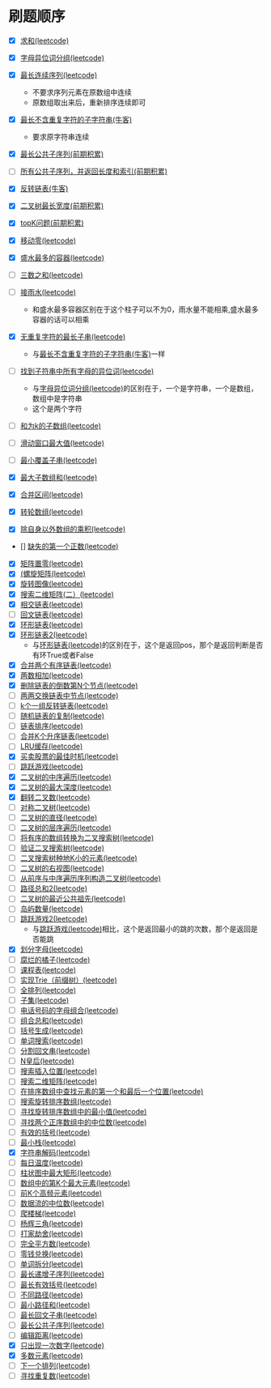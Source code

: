 # 刷题顺序
- [x] [求和(leetcode)](./content/1.md)

- [x] [字母异位词分组(leetcode)](./content/49.md)

- [x] [最长连续序列(leetcode)](./content/128.md) 
    - 不要求序列元素在原数组中连续
    - 原数组取出来后，重新排序连续即可
- [x] [最长不含重复字符的子字符串(牛客)](./content/ONT22.md)
    - 要求原字符串连续
- [x] [最长公共子序列(前期积累)](./content/lcs.md)
- [ ] [所有公共子序列，并返回长度和索引(前期积累)](./content/所有公共子序列.md)

- [x] [反转链表(牛客)](./content/BM1.md)
- [x] [二叉树最长宽度(前期积累)](./content/longest_tree_layer.md)
- [x] [topK问题(前期积累)](./content/topK.md)
- [x] [移动零(leetcode)](./content/283.md)
- [x] [盛水最多的容器(leetcode)](./content/11.md)
- [ ] [三数之和(leetcode)](./content/15.md)
- [ ] [接雨水(leetcode)](./content/42.md)
    - 和盛水最多容器区别在于这个柱子可以不为0，雨水量不能相乘,盛水最多容器的话可以相乘

- [x] [无重复字符的最长子串(leetcode)](./content/3.md)
    - 与[最长不含重复字符的子字符串(牛客)](./content/ONT22.md)一样
- [ ] [找到子符串中所有字母的异位词(leetcode)](./content/438.md)
    - 与[字母异位词分组(leetcode)](./content/49.md)的区别在于，一个是字符串，一个是数组，数组中是字符串
    - 这个是两个字符
- [ ] [和为k的子数组(leetcode)](./content/560.md)
- [ ] [滑动窗口最大值(leetcode)](./content/239.md)
- [ ] [最小覆盖子串(leetcode)](./content/76.md)
- [x] [最大子数组和(leetcode)](./content/53.md)
- [x] [合并区间(leetcode)](./content/56.md)
- [x] [转轮数组(leetcode)](./content/189.md)
- [x] [除自身以外数组的乘积(leetcode)](./content/238.md)
- [] [缺失的第一个正数(leetcode)](./content/41.md)
- [x] [矩阵置零(leetcode)](./content/73.md)
- [x] [(螺旋矩阵(leetcode)](./content/54.md)
- [x] [旋转图像(leetcode)](./content/48.md)
- [x] [搜索二维矩阵(二）(leetcode)](./content/240.md)
- [x] [相交链表(leetcode)](./content/160.md)
- [ ] [回文链表(leetcode)](./content/234.md)
- [x] [环形链表(leetcode)](./content/141.md)
- [x] [环形链表2(leetcode)](./content/142.md)
    - 与[环形链表(leetcode)](./content/141.md)的区别在于，这个是返回pos，那个是返回判断是否有环True或者False
- [x] [合并两个有序链表(leetcode)](./content/21.md)
- [x] [两数相加(leetcode)](./content/2.md)
- [x] [删除链表的倒数第N个节点(leetcode)](./content/19.md)
- [ ] [两两交换链表中节点(leetcode)](./content/24.md)
- [ ] [k个一组反转链表(leetcode)](./content/25.md)
- [ ] [随机链表的复制(leetcode)](./content/138.md)
- [ ] [链表排序(leetcode)](./content/148.md)
- [ ] [合并K个升序链表(leetcode)](./content/23.md)
- [ ] [LRU缓存(leetcode)](./content/146.md)
- [x] [买卖股票的最佳时机(leetcode)](./content/121.md)
- [ ] [跳跃游戏(leetcode)](./content/55.md)
- [x] [二叉树的中序遍历(leetcode)](./content/94.md)
- [x] [二叉树的最大深度(leetcode)](./content/104.md)
- [x] [翻转二叉数(leetcode)](./content/226.md)
- [ ] [对称二叉树(leetcode)](./content/101.md)
- [ ] [二叉树的直径(leetcode)](./content/543.md)
- [ ] [二叉树的层序遍历(leetcode)](./content/102.md)
- [ ] [将有序的数组转换为二叉搜索树(leetcode)](./content/108.md)
- [ ] [验证二叉搜索树(leetcode)](./content/98.md)
- [ ] [二叉搜索树种地K小的元素(leetcode)](./content/230.md)
- [ ] [二叉树的右视图(leetcode)](./content/199.md)
- [ ] [从前序与中序遍历序列构造二叉树(leetcode)](./content/105.md)
- [ ] [路径总和2(leetcode)](./content/437.md)
- [ ] [二叉树的最近公共祖先(leetcode)](./content/236.md)
- [ ] [岛屿数量(leetcode)](./content/200.md)
- [ ] [跳跃游戏2(leetcode)](./content/45.md)
    - 与[跳跃游戏(leetcode)](./content/55.md)相比，这个是返回最小的跳的次数，那个是返回是否能跳
- [x] [划分字母(leetcode)](./content/763.md)
- [ ] [腐烂的橘子(leetcode)](./content/994.md)
- [ ] [课程表(leetcode)](./content/207.md)
- [ ] [实现Trie（前缀树）(leetcode)](./content/201.md)
- [ ] [全排列(leetcode)](./content/46.md)
- [ ] [子集(leetcode)](./content/78.md)
- [ ] [电话号码的字母组合(leetcode)](./content/17.md)
- [ ] [组合总和(leetcode)](./content/39.md)
- [ ] [括号生成(leetcode)](./content/22.md)
- [ ] [单词搜索(leetcode)](./content/79.md)
- [ ] [分割回文串(leetcode)](./content/131.md)
- [ ] [N皇后(leetcode)](./content/51.md)
- [ ] [搜索插入位置(leetcode)](./content/35.md)
- [ ] [搜索二维矩阵(leetcode)](./content/74.md)
- [ ] [在排序数组中查找元素的第一个和最后一个位置(leetcode)](./content/34.md)
- [ ] [搜索旋转排序数组(leetcode)](./content/33.md)
- [ ] [寻找旋转排序数组中的最小值(leetcode)](./content/153.md)
- [ ] [寻找两个正序数组中的中位数(leetcode)](./content/4.md)
- [ ] [有效的括号(leetcode)](./content/20.md)
- [ ] [最小栈(leetcode)](./content/155.md)
- [x] [字符串解码(leetcode)](./content/394.md)
- [ ] [每日温度(leetcode)](./content/739.md)
- [ ] [柱状图中最大矩形(leetcode)](./content/84.md)
- [ ] [数组中的第K个最大元素(leetcode)](./content/215.md)
- [ ] [前K个高频元素(leetcode)](./content/347.md)
- [ ] [数据流的中位数(leetcode)](./content/295.md)
- [ ] [爬楼梯(leetcode)](./content/70.md)
- [ ] [杨辉三角(leetcode)](./content/118.md)
- [ ] [打家劫舍(leetcode)](./content/198.md)
- [ ] [完全平方数(leetcode)](./content/279.md)
- [ ] [零钱兑换(leetcode)](./content/322.md)
- [ ] [单词拆分(leetcode)](./content/139.md)
- [ ] [最长递增子序列(leetcode)](./content/300.md)
- [ ] [最长有效括号(leetcode)](./content/32.md)
- [ ] [不同路径(leetcode)](./content/62.md)
- [ ] [最小路径和(leetcode)](./content/64.md)
- [ ] [最长回文子串(leetcode)](./content/5.md)
- [ ] [最长公共子序列(leetcode)](./content/1143.md)
- [ ] [编辑距离(leetcode)](./content/72.md)
- [x] [只出现一次数字(leetcode)](./content/136.md)
- [x] [多数元素(leetcode)](./content/169.md)
- [ ] [下一个排列(leetcode)](./content/31.md)
- [ ] [寻找重复数(leetcode)](./content/287.md)
